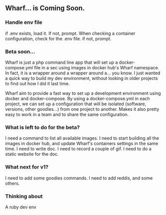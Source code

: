 ## Wharf... is Coming Soon.

### Handle env file
if .env exists, load it. If not, prompt. When checking a container configuration, check for the .env file. if not, prompt.

### Beta soon...

Wharf is just a php command line app that will set up a docker-compose.yml file in a sec using images in docker hub's Wharf namespace. In fact, it is a wrapper around a wrapper around a... you know. I just wanted a quick way to build my dev environment, without looking in older projects to find out how I did it last time.

Wharf aim to provide a fast way to set up a development environment using docker and docker-compose. By using a docker-compose.yml in each project, we can set up a configuration that will be isolated (software, versions, other goodies...) from one project to another. Makes it also pretty easy to work in a team and to share the same configuration.

### What is left to do for the beta?

I need a command to list all available images.
I need to start building all the images in docker hub, and update Wharf's containers settings in the same time.
I need to write doc.
I need to record a couple of gif.
I need to do a static website for the doc.

### What next for v1?

I need to add some goodies commands.
I need to add reddis, and some others.

### Thinking about

A ruby dev env
